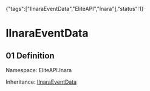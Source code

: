 {"tags":["IInaraEventData","EliteAPI","Inara"],"status":1}

# IInaraEventData

## 01 Definition

Namespace: <span class='code'>EliteAPI.Inara</span>

Inheritance: <span class='code'>[IInaraEventData](../../EliteAPI/Inara/IInaraEventData.html)</span>


